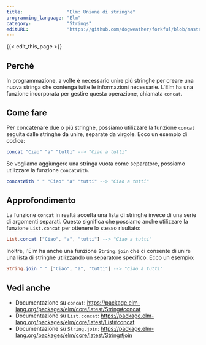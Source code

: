 ```yaml
---
title:                "Elm: Unione di stringhe"
programming_language: "Elm"
category:             "Strings"
editURL:              "https://github.com/dogweather/forkful/blob/master/content/it/elm/concatenating-strings.md"
---
```


{{< edit_this_page >}}

## Perché

In programmazione, a volte è necessario unire più stringhe per creare una nuova stringa che contenga tutte le informazioni necessarie. L'Elm ha una funzione incorporata per gestire questa operazione, chiamata `concat`.

## Come fare

Per concatenare due o più stringhe, possiamo utilizzare la funzione `concat` seguita dalle stringhe da unire, separate da virgole. Ecco un esempio di codice:

```Elm
concat "Ciao" "a" "tutti" --> "Ciao a tutti"
```

Se vogliamo aggiungere una stringa vuota come separatore, possiamo utilizzare la funzione `concatWith`.

```Elm
concatWith " " "Ciao" "a" "tutti" --> "Ciao a tutti"
```

## Approfondimento

La funzione `concat` in realtà accetta una lista di stringhe invece di una serie di argomenti separati. Questo significa che possiamo anche utilizzare la funzione `List.concat` per ottenere lo stesso risultato:

```Elm
List.concat ["Ciao", "a", "tutti"] --> "Ciao a tutti"
```

Inoltre, l'Elm ha anche una funzione `String.join` che ci consente di unire una lista di stringhe utilizzando un separatore specifico. Ecco un esempio:

```Elm
String.join " " ["Ciao", "a", "tutti"] --> "Ciao a tutti"
```

## Vedi anche

- Documentazione su `concat`: https://package.elm-lang.org/packages/elm/core/latest/String#concat
- Documentazione su `List.concat`: https://package.elm-lang.org/packages/elm/core/latest/List#concat
- Documentazione su `String.join`: https://package.elm-lang.org/packages/elm/core/latest/String#join